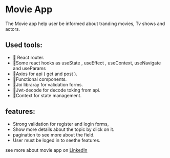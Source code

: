 # Movie App

The Movie app help user be informed about tranding movies, Tv shows and actors.

## Used tools: 
* 📌 React router.
* 📌Some react hooks as useState , useEffect , useContext, useNavigate and useParams
* 📌Axios for api ( get and post ).
* 📌Functional components.
* 📌Joi libraray for validation forms.
* 📌Jwt-decode for decode toking from api.
* 📌Context for state management.

## features: 
* Strong validation for register and login forms, 
* Show more details about the topic by click on it.
* pagination to see more about the field.
* User must be loged in to seethe  features.
   
see more about movie app on <a href="https://www.linkedin.com/posts/osama-amerr_project-react-reacthooks-activity-6999102417535447040-NcF1?utm_source=share&utm_medium=member_desktop" target="_blank" rel="noreferrer">LinkedIn </a>
